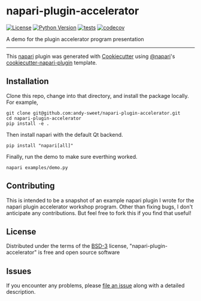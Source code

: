 # napari-plugin-accelerator

[![License](https://img.shields.io/pypi/l/napari-plugin-accelerator.svg?color=green)](https://github.com/andy-sweet/napari-plugin-accelerator/raw/main/LICENSE)
[![Python Version](https://img.shields.io/pypi/pyversions/napari-plugin-accelerator.svg?color=green)](https://python.org)
[![tests](https://github.com/andy-sweet/napari-plugin-accelerator/workflows/tests/badge.svg)](https://github.com/andy-sweet/napari-plugin-accelerator/actions)
[![codecov](https://codecov.io/gh/andy-sweet/napari-plugin-accelerator/branch/main/graph/badge.svg)](https://codecov.io/gh/andy-sweet/napari-plugin-accelerator)

A demo for the plugin accelerator program presentation

----------------------------------

This [napari] plugin was generated with [Cookiecutter] using [@napari]'s [cookiecutter-napari-plugin] template.

<!--
Don't miss the full getting started guide to set up your new package:
https://github.com/napari/cookiecutter-napari-plugin#getting-started

and review the napari docs for plugin developers:
https://napari.org/plugins/stable/index.html
-->

## Installation

Clone this repo, change into that directory, and install the package locally.
For example,

    git clone git@github.com:andy-sweet/napari-plugin-accelerator.git
    cd napari-plugin-accelerator
    pip install -e .

Then install napari with the default Qt backend.

    pip install "napari[all]"

Finally, run the demo to make sure everthing worked.

    napari examples/demo.py


## Contributing

This is intended to be a snapshot of an example napari plugin I wrote for
the napari plugin accelerator workshop program.
Other than fixing bugs, I don't anticipate any contributions.
But feel free to fork this if you find that useful!


## License

Distributed under the terms of the [BSD-3] license,
"napari-plugin-accelerator" is free and open source software

## Issues

If you encounter any problems, please [file an issue] along with a detailed description.

[napari]: https://github.com/napari/napari
[Cookiecutter]: https://github.com/audreyr/cookiecutter
[@napari]: https://github.com/napari
[MIT]: http://opensource.org/licenses/MIT
[BSD-3]: http://opensource.org/licenses/BSD-3-Clause
[GNU GPL v3.0]: http://www.gnu.org/licenses/gpl-3.0.txt
[GNU LGPL v3.0]: http://www.gnu.org/licenses/lgpl-3.0.txt
[Apache Software License 2.0]: http://www.apache.org/licenses/LICENSE-2.0
[Mozilla Public License 2.0]: https://www.mozilla.org/media/MPL/2.0/index.txt
[cookiecutter-napari-plugin]: https://github.com/napari/cookiecutter-napari-plugin

[file an issue]: https://github.com/andy-sweet/napari-plugin-accelerator/issues

[napari]: https://github.com/napari/napari
[tox]: https://tox.readthedocs.io/en/latest/
[pip]: https://pypi.org/project/pip/
[PyPI]: https://pypi.org/
